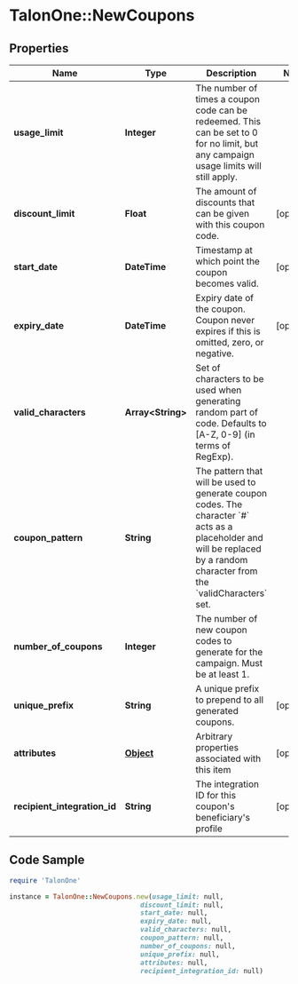 # TalonOne::NewCoupons

## Properties

Name | Type | Description | Notes
------------ | ------------- | ------------- | -------------
**usage_limit** | **Integer** | The number of times a coupon code can be redeemed. This can be set to 0 for no limit, but any campaign usage limits will still apply.  | 
**discount_limit** | **Float** | The amount of discounts that can be given with this coupon code.  | [optional] 
**start_date** | **DateTime** | Timestamp at which point the coupon becomes valid. | [optional] 
**expiry_date** | **DateTime** | Expiry date of the coupon. Coupon never expires if this is omitted, zero, or negative. | [optional] 
**valid_characters** | **Array&lt;String&gt;** | Set of characters to be used when generating random part of code. Defaults to [A-Z, 0-9] (in terms of RegExp). | 
**coupon_pattern** | **String** | The pattern that will be used to generate coupon codes. The character &#x60;#&#x60; acts as a placeholder and will be replaced by a random character from the &#x60;validCharacters&#x60; set.  | 
**number_of_coupons** | **Integer** | The number of new coupon codes to generate for the campaign. Must be at least 1. | 
**unique_prefix** | **String** | A unique prefix to prepend to all generated coupons. | [optional] 
**attributes** | [**Object**](.md) | Arbitrary properties associated with this item | [optional] 
**recipient_integration_id** | **String** | The integration ID for this coupon&#39;s beneficiary&#39;s profile | [optional] 

## Code Sample

```ruby
require 'TalonOne'

instance = TalonOne::NewCoupons.new(usage_limit: null,
                                 discount_limit: null,
                                 start_date: null,
                                 expiry_date: null,
                                 valid_characters: null,
                                 coupon_pattern: null,
                                 number_of_coupons: null,
                                 unique_prefix: null,
                                 attributes: null,
                                 recipient_integration_id: null)
```


